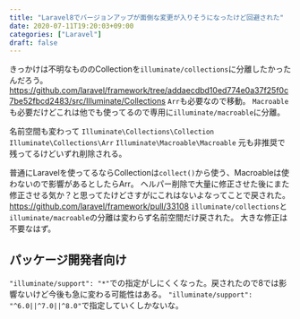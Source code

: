 ```yaml
---
title: "Laravel8でバージョンアップが面倒な変更が入りそうになったけど回避された"
date: 2020-07-11T19:20:03+09:00
categories: ["Laravel"]
draft: false
---
```


きっかけは不明なもののCollectionを`illuminate/collections`に分離したかったんだろう。
https://github.com/laravel/framework/tree/addaecdbd10ed774e0a37f25f0c7be52fbcd2483/src/Illuminate/Collections
`Arr`も必要なので移動。
`Macroable`も必要だけどこれは他でも使ってるので専用に`illuminate/macroable`に分離。

名前空間も変わって
`Illuminate\Collections\Collection`
`Illuminate\Collections\Arr`
`Illuminate\Macroable\Macroable`
元も非推奨で残ってるけどいずれ削除される。

普通にLaravelを使ってるならCollectionは`collect()`から使う、Macroableは使わないので影響があるとしたらArr。
ヘルパー削除で大量に修正させた後にまた修正させる気か？と思ってたけどさすがにこれはないよなってことで戻された。
https://github.com/laravel/framework/pull/33108
`illuminate/collections`と`illuminate/macroable`の分離は変わらず名前空間だけ戻された。
大きな修正は不要なはず。

## パッケージ開発者向け
`"illuminate/support": "*"`での指定がしにくくなった。戻されたので8では影響ないけど今後も急に変わる可能性はある。
`"illuminate/support": "^6.0||^7.0||^8.0"`で指定していくしかないな。